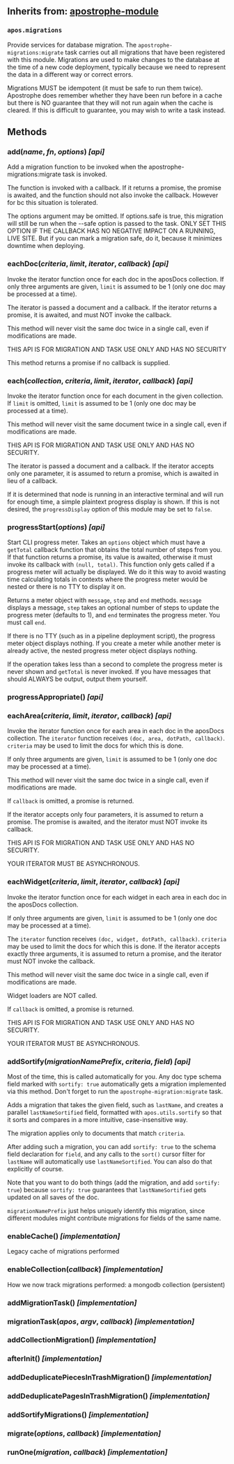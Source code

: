 ## Inherits from: [apostrophe-module](./apostrophe-module/README.md)
### `apos.migrations`
Provide services for database migration. The `apostrophe-migrations:migrate` task
carries out all migrations that have been registered with this module. Migrations
are used to make changes to the database at the time of a new code deployment,
typically because we need to represent the data in a different way or correct
errors.

Migrations MUST be idempotent (it must be safe to run them twice). Apostrophe
does remember whether they have been run before in a cache but there is
NO guarantee that they will not run again when the cache is cleared. If this is
difficult to guarantee, you may wish to write a task instead.


## Methods
### add(*name*, *fn*, *options*) *[api]*
Add a migration function to be invoked when the apostrophe-migrations:migrate task is invoked.

The function is invoked with a callback. If it returns a promise,
the promise is awaited, and the function should not also invoke the callback.
However for bc this situation is tolerated.

The options argument may be omitted. If options.safe is true, this migration will still be run when the
--safe option is passed to the task. ONLY SET THIS OPTION IF THE CALLBACK HAS NO NEGATIVE IMPACT ON A RUNNING,
LIVE SITE. But if you can mark a migration safe, do it, because it minimizes downtime when deploying.
### eachDoc(*criteria*, *limit*, *iterator*, *callback*) *[api]*
Invoke the iterator function once for each doc in the aposDocs collection.
If only three arguments are given, `limit` is assumed to be 1 (only one
doc may be processed at a time).

The iterator is passed a document and a callback. If the iterator
returns a promise, it is awaited, and must NOT invoke the callback.

This method will never visit the same doc twice in a single call, even if
modifications are made.

THIS API IS FOR MIGRATION AND TASK USE ONLY AND HAS NO SECURITY

This method returns a promise if no callback is supplied.
### each(*collection*, *criteria*, *limit*, *iterator*, *callback*) *[api]*
Invoke the iterator function once for each document in the given collection.
If `limit` is omitted, `limit` is assumed to be 1 (only one
doc may be processed at a time).

This method will never visit the same document twice in a single call, even if
modifications are made.

THIS API IS FOR MIGRATION AND TASK USE ONLY AND HAS NO SECURITY.

The iterator is passed a document and a callback. If the iterator
accepts only one parameter, it is assumed to return a promise,
which is awaited in lieu of a callback.

If it is determined that node is running in an interactive terminal
and will run for enough time, a simple plaintext progress display
is shown. If this is not desired, the `progressDisplay` option
of this module may be set to `false`.
### progressStart(*options*) *[api]*
Start CLI progress meter. Takes an `options` object which must
have a `getTotal` callback function that obtains the
total number of steps from you. If that function returns a promise,
its value is awaited, otherwise it must invoke its callback with
`(null, total)`. This function only gets called if a progress meter
will actually be displayed. We do it this way to avoid wasting time
calculating totals in contexts where the progress meter would be
nested or there is no TTY to display it on.

Returns a meter object with `message`, `step` and `end`
methods. `message` displays a message, `step` takes an
optional number of steps to update the progress meter (defaults to 1),
and `end` terminates the progress meter. You must call `end`.

If there is no TTY (such as in a pipeline deployment script),
the progress meter object displays nothing. If you create a
meter while another meter is already active, the nested progress meter
object displays nothing.

If the operation takes less than a second to complete the
progress meter is never shown and `getTotal` is never invoked.
If you have messages that should ALWAYS be output, output
them yourself.
### progressAppropriate() *[api]*

### eachArea(*criteria*, *limit*, *iterator*, *callback*) *[api]*
Invoke the iterator function once for each area in each doc in
the aposDocs collection. The `iterator` function receives
`(doc, area, dotPath, callback)`. `criteria` may be used to limit
the docs for which this is done.

If only three arguments are given, `limit` is assumed to be 1 (only one
doc may be processed at a time).

This method will never visit the same doc twice in a single call, even if
modifications are made.

If `callback` is omitted, a promise is returned.

If the iterator accepts only four parameters, it is assumed to
return a promise. The promise is awaited, and the
iterator must NOT invoke its callback.

THIS API IS FOR MIGRATION AND TASK USE ONLY AND HAS NO SECURITY.

YOUR ITERATOR MUST BE ASYNCHRONOUS.
### eachWidget(*criteria*, *limit*, *iterator*, *callback*) *[api]*
Invoke the iterator function once for each widget in each area in each doc
in the aposDocs collection.

If only three arguments are given, `limit` is assumed to be 1 (only one
doc may be processed at a time).

The `iterator` function receives `(doc, widget, dotPath, callback)`.
`criteria` may be used to limit
the docs for which this is done. If the iterator accepts exactly
three arguments, it is assumed to return a promise, and the iterator
must NOT invoke the callback.

This method will never visit the same doc twice in a single call, even if
modifications are made.

Widget loaders are NOT called.

If `callback` is omitted, a promise is returned.

THIS API IS FOR MIGRATION AND TASK USE ONLY AND HAS NO SECURITY.

YOUR ITERATOR MUST BE ASYNCHRONOUS.
### addSortify(*migrationNamePrefix*, *criteria*, *field*) *[api]*
Most of the time, this is called automatically for you. Any
doc type schema field marked with `sortify: true` automatically
gets a migration implemented via this method. Don't forget
to run the `apostrophe-migration:migrate` task.

Adds a migration that takes the given field, such as `lastName`, and
creates a parallel `lastNameSortified` field, formatted with
`apos.utils.sortify` so that it sorts and compares in a more
intuitive, case-insensitive way.

The migration applies only to documents that match `criteria`.

After adding such a migration, you can add `sortify: true` to the
schema field declaration for `field`, and any calls to
the `sort()` cursor filter for `lastName` will automatically
use `lastNameSortified`. You can also do that explicitly of course.

Note that you want to do both things (add the migration, and
add `sortify: true`) because `sortify: true` guarantees that
`lastNameSortified` gets updated on all saves of the doc.

`migrationNamePrefix` just helps uniquely identify this
migration, since different modules might contribute migrations
for fields of the same name.
### enableCache() *[implementation]*
Legacy cache of migrations performed
### enableCollection(*callback*) *[implementation]*
How we now track migrations performed: a mongodb collection (persistent)
### addMigrationTask() *[implementation]*

### migrationTask(*apos*, *argv*, *callback*) *[implementation]*

### addCollectionMigration() *[implementation]*

### afterInit() *[implementation]*

### addDeduplicatePiecesInTrashMigration() *[implementation]*

### addDeduplicatePagesInTrashMigration() *[implementation]*

### addSortifyMigrations() *[implementation]*

### migrate(*options*, *callback*) *[implementation]*

### runOne(*migration*, *callback*) *[implementation]*

